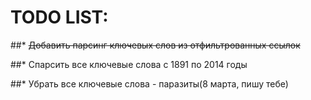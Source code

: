 # TODO LIST:

##* ~~Добавить парсинг ключевых слов из отфильтрованных ссылок~~


##* Спарсить все ключевые слова с 1891 по 2014 годы


##* Убрать все ключевые слова - паразиты(8 марта, пишу тебе)
